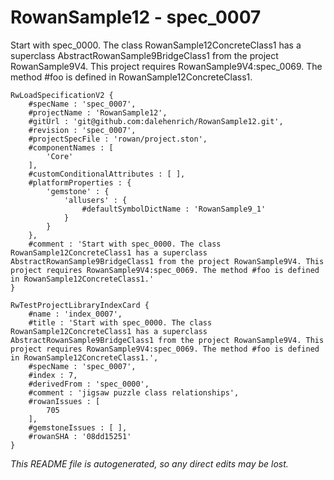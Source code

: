 # RowanSample12 - spec_0007
Start with spec_0000. The class RowanSample12ConcreteClass1 has a superclass AbstractRowanSample9BridgeClass1 from the project RowanSample9V4. This project requires RowanSample9V4:spec_0069. The method #foo is defined in RowanSample12ConcreteClass1.
```
RwLoadSpecificationV2 {
	#specName : 'spec_0007',
	#projectName : 'RowanSample12',
	#gitUrl : 'git@github.com:dalehenrich/RowanSample12.git',
	#revision : 'spec_0007',
	#projectSpecFile : 'rowan/project.ston',
	#componentNames : [
		'Core'
	],
	#customConditionalAttributes : [ ],
	#platformProperties : {
		'gemstone' : {
			'allusers' : {
				#defaultSymbolDictName : 'RowanSample9_1'
			}
		}
	},
	#comment : 'Start with spec_0000. The class RowanSample12ConcreteClass1 has a superclass AbstractRowanSample9BridgeClass1 from the project RowanSample9V4. This project requires RowanSample9V4:spec_0069. The method #foo is defined in RowanSample12ConcreteClass1.'
}

RwTestProjectLibraryIndexCard {
	#name : 'index_0007',
	#title : 'Start with spec_0000. The class RowanSample12ConcreteClass1 has a superclass AbstractRowanSample9BridgeClass1 from the project RowanSample9V4. This project requires RowanSample9V4:spec_0069. The method #foo is defined in RowanSample12ConcreteClass1.',
	#specName : 'spec_0007',
	#index : 7,
	#derivedFrom : 'spec_0000',
	#comment : 'jigsaw puzzle class relationships',
	#rowanIssues : [
		705
	],
	#gemstoneIssues : [ ],
	#rowanSHA : '08dd15251'
}
```

*This README file is autogenerated, so any direct edits may be lost.*

